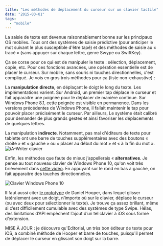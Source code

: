 ```yaml
---
title: "Les méthodes de déplacement du curseur sur un clavier tactile"
date: "2015-03-01"
tags:
  - "mobile"
---
```


La saisie de texte est devenue raisonnablement bonne sur les principaux OS mobiles. Tous ont des systèmes de saisie prédictive (pour anticiper le mot suivant le plus susceptible d'être tapé) et des méthodes de saisie au « tracé » (sans appuyer sur chaque lettre, genre Swype ou SwiftKey).

Ça se corse pour ce qui est de manipuler le texte : sélection, déplacement, copie, etc. Pour ces fonctions avancées, une opération essentielle est de placer le curseur. Sur mobile, sans souris ni touches directionnelles, c'est compliqué. Je vois en gros trois méthodes pour ça (liste non-exhaustive) :

La **manipulation directe**, en déplaçant le doigt le long du texte. Les implémentations varient. Sur Android, un premier tap déplace le curseur et fait apparaitre une poignée pour le déplacer de manière continue. Sur Windows Phone 8.1, cette poignée est visible en permanence. Dans les versions précédentes de Windows Phone, il fallait maintenir le tap pour pouvoir placer précisément le curseur. Par ailleurs, Le système était calibré pour demander de plus grands gestes et ainsi favoriser les déplacements de quelques lettres.

La manipulation **indirecte**. Notamment, pas mal d'éditeurs de texte pour tablette ont une barre de touches supplémentaires avec des boutons « droite » et « gauche » ou « placer au début du mot » et « à la fin du mot ». ![iA-Writer clavier](/assets/images/iA-Writer-e1425234291570.jpg " iA-Writer")

Enfin, les méthodes que faute de mieux j’appellerais « **alternatives**. Je pense au tout nouveau clavier de Windows Phone 10, qu'on voit très brièvement dans [cette vidéo](https://www.youtube.com/watch?feature=player_detailpage&v=mzTG0VbxVfw#t=57). En appuyant sur le rond en bas à gauche, on fait apparaitre des touches directionnelles.

![Clavier Windows Phone 10](/assets/images/wp_ss_20150212_00291-e1425235668479.png " Windows Phone 10")

Il faut aussi citer [le prototype](https://www.youtube.com/watch?v=RGQTaHGQ04Q) de Daniel Hooper, dans lequel glisser latéralement avec un doigt, n’importe où sur le clavier, déplace le curseur (ou avec deux pour sélectionner le texte). Je trouve ça assez brillant, même si c’est difficilement cumulable avec des systèmes de type Swipe. Hélas, des limitations d’API empêchent l’ajout d’un tel clavier à iOS sous forme d’extension.

MISE À JOUR : je découvre qu'Editorial, un très bon éditeur de texte pour iOS, a combiné méthode de Hooper et barre de touches, puisqu'il permet de déplacer le curseur en glissant son doigt sur la barre.
